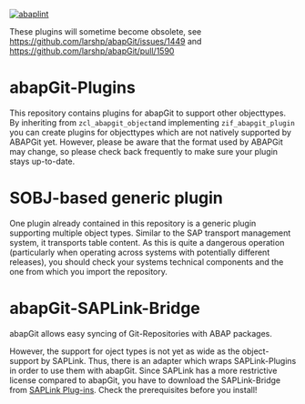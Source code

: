 [![abaplint](https://abaplint.org/badges/larshp/abapGit-Plugins)](http://abaplint.org/project/larshp/abapGit-Plugins)

These plugins will sometime become obsolete, see https://github.com/larshp/abapGit/issues/1449 and https://github.com/larshp/abapGit/pull/1590

# abapGit-Plugins
This repository contains plugins for abapGit to support other objecttypes. 
By inheriting from `zcl_abapgit_object`and implementing `zif_abapgit_plugin` you can create plugins for objecttypes which are not natively supported by ABAPGit yet.
However, please be aware that the format used by ABAPGit may change, so please check back frequently to make sure your plugin stays up-to-date.

# SOBJ-based generic plugin
One plugin already contained in this repository is a generic plugin supporting multiple object types. Similar to the SAP transport management system, it transports table content. As this is quite a dangerous operation (particularly when operating across systems with potentially different releases), you should check your systems technical components and the one from which you import the repository.

# abapGit-SAPLink-Bridge
abapGit allows easy syncing of Git-Repositories with ABAP packages.

However, the support for oject types is not yet as wide as the object-support by SAPLink. Thus, there is an adapter which wraps SAPLink-Plugins in order to use them with abapGit.
Since SAPLink has a more restrictive license compared to abapGit, you have to download the SAPLink-Bridge from [SAPLink Plug-ins](https://github.com/mrsimpson/SAPLink-Plugins). Check the prerequisites before you install!
